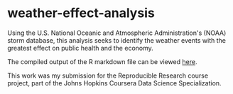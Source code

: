 # weather-effect-analysis

Using the U.S. National Oceanic and Atmospheric Administration's (NOAA) storm  database, this analysis seeks to identify the weather events with the greatest effect on public health and the economy.

The compiled output of the R markdown file can be viewed [here](https://rpubs.com/drsnowbunny1234/796808).

This work was my submission for the Reproducible Research course project, part of the Johns Hopkins Coursera Data Science Specialization.
